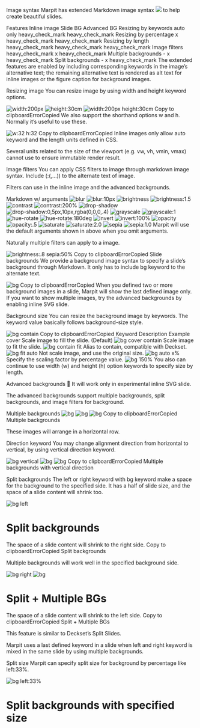 Image syntax
Marpit has extended Markdown image syntax ![](image.jpg) to help create beautiful slides.

Features	Inline image	Slide BG	Advanced BG
Resizing by keywords	auto only	heavy_check_mark	heavy_check_mark
Resizing by percentage	x	heavy_check_mark	heavy_check_mark
Resizing by length	heavy_check_mark	heavy_check_mark	heavy_check_mark
Image filters	heavy_check_mark	x	heavy_check_mark
Multiple backgrounds	-	x	heavy_check_mark
Split backgrounds	-	x	heavy_check_mark
The extended features are enabled by including corresponding keywords in the image’s alternative text; the remaining alternative text is rendered as alt text for inline images or the figure caption for background images.

Resizing image
You can resize image by using width and height keyword options.

![width:200px](image.jpg) <!-- Setting width to 200px -->
![height:30cm](image.jpg) <!-- Setting height to 300px -->
![width:200px height:30cm](image.jpg) <!-- Setting both lengths -->
Copy to clipboardErrorCopied
We also support the shorthand options w and h. Normally it’s useful to use these.

![w:32 h:32](image.jpg) <!-- Setting size to 32x32 px -->
Copy to clipboardErrorCopied
Inline images only allow auto keyword and the length units defined in CSS.

Several units related to the size of the viewport (e.g. vw, vh, vmin, vmax) cannot use to ensure immutable render result.

Image filters
You can apply CSS filters to image through markdown image syntax. Include <filter-name>(:<param>(,<param>...)) to the alternate text of image.

Filters can use in the inline image and the advanced backgrounds.

Markdown	w/ arguments
![blur]()	![blur:10px]()
![brightness]()	![brightness:1.5]()
![contrast]()	![contrast:200%]()
![drop-shadow]()	![drop-shadow:0,5px,10px,rgba(0,0,0,.4)]()
![grayscale]()	![grayscale:1]()
![hue-rotate]()	![hue-rotate:180deg]()
![invert]()	![invert:100%]()
![opacity]()	![opacity:.5]()
![saturate]()	![saturate:2.0]()
![sepia]()	![sepia:1.0]()
Marpit will use the default arguments shown in above when you omit arguments.

Naturally multiple filters can apply to a image.

![brightness:.8 sepia:50%](https://example.com/image.jpg)
Copy to clipboardErrorCopied
Slide backgrounds
We provide a background image syntax to specify a slide’s background through Markdown. It only has to include bg keyword to the alternate text.

![bg](https://example.com/background.jpg)
Copy to clipboardErrorCopied
When you defined two or more background images in a slide, Marpit will show the last defined image only. If you want to show multiple images, try the advanced backgrounds by enabling inline SVG slide.

Background size
You can resize the background image by keywords. The keyword value basically follows background-size style.

![bg contain](https://example.com/background.jpg)
Copy to clipboardErrorCopied
Keyword	Description	Example
cover	Scale image to fill the slide. (Default)	![bg cover](image.jpg)
contain	Scale image to fit the slide.	![bg contain](image.jpg)
fit	Alias to contain, compatible with Deckset.	![bg fit](image.jpg)
auto	Not scale image, and use the original size.	![bg auto](image.jpg)
x%	Specify the scaling factor by percentage value.	![bg 150%](image.jpg)
You also can continue to use width (w) and height (h) option keywords to specify size by length.

Advanced backgrounds
📐 It will work only in experimental inline SVG slide.

The advanced backgrounds support multiple backgrounds, split backgrounds, and image filters for background.

Multiple backgrounds
![bg](https://fakeimg.pl/800x600/0288d1/fff/?text=A)
![bg](https://fakeimg.pl/800x600/02669d/fff/?text=B)
![bg](https://fakeimg.pl/800x600/67b8e3/fff/?text=C)
Copy to clipboardErrorCopied
Multiple backgrounds

These images will arrange in a horizontal row.

Direction keyword
You may change alignment direction from horizontal to vertical, by using vertical direction keyword.

![bg vertical](https://fakeimg.pl/800x600/0288d1/fff/?text=A)
![bg](https://fakeimg.pl/800x600/02669d/fff/?text=B)
![bg](https://fakeimg.pl/800x600/67b8e3/fff/?text=C)
Copy to clipboardErrorCopied
Multiple backgrounds with vertical direction

Split backgrounds
The left or right keyword with bg keyword make a space for the background to the specified side. It has a half of slide size, and the space of a slide content will shrink too.

![bg left](https://picsum.photos/720?image=29)

# Split backgrounds

The space of a slide content will shrink to the right side.
Copy to clipboardErrorCopied
Split backgrounds

Multiple backgrounds will work well in the specified background side.

![bg right](https://picsum.photos/720?image=3)
![bg](https://picsum.photos/720?image=20)

# Split + Multiple BGs

The space of a slide content will shrink to the left side.
Copy to clipboardErrorCopied
Split + Multiple BGs

This feature is similar to Deckset’s Split Slides.

Marpit uses a last defined keyword in a slide when left and right keyword is mixed in the same slide by using multiple backgrounds.

Split size
Marpit can specify split size for background by percentage like left:33%.

![bg left:33%](https://picsum.photos/720?image=27)

# Split backgrounds with specified size